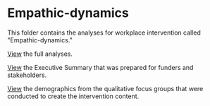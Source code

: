 # Empathic-dynamics
 
 This folder contains the analyses for workplace intervention called "Empathic-dynamics." 

 [View](https://sierra-semkokrouse.quarto.pub/empathic-dynamics-full-analyses/) the full analyses.

 [View](https://sierra-semkokrouse.quarto.pub/empathic-dynamics-executive-summary/) the Executive Summary that was prepared for funders and stakeholders. 

 [View](https://sierra-semkokrouse.quarto.pub/empathic-dynamics-focus-groups/) the demographics from the qualitative focus groups that were conducted to create the intervention content. 
